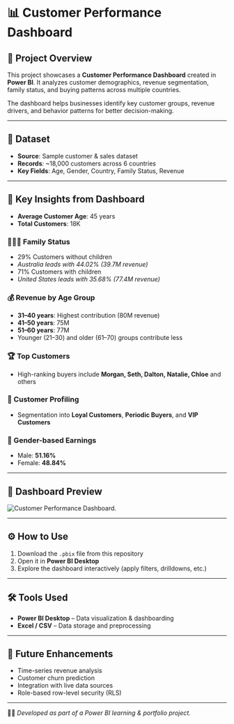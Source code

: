 # 📊 Customer Performance Dashboard

## 📌 Project Overview
This project showcases a **Customer Performance Dashboard** created in **Power BI**.
It analyzes customer demographics, revenue segmentation, family status, and buying patterns across multiple countries.

The dashboard helps businesses identify key customer groups, revenue drivers, and behavior patterns for better decision-making.

---

## 📂 Dataset
- **Source**: Sample customer & sales dataset
- **Records**: ~18,000 customers across 6 countries
- **Key Fields**: Age, Gender, Country, Family Status, Revenue

---

## 🔑 Key Insights from Dashboard
- **Average Customer Age**: 45 years
- **Total Customers**: 18K

### 👨‍👩‍👧 Family Status
- 29% Customers without children
- *Australia leads with 44.02% (39.7M revenue)*
- 71% Customers with children
- *United States leads with 35.68% (77.4M revenue)*

### 💰 Revenue by Age Group
- **31–40 years**: Highest contribution (80M revenue)
- **41–50 years**: 75M
- **51–60 years**: 77M
- Younger (21–30) and older (61–70) groups contribute less

### 🏆 Top Customers
- High-ranking buyers include **Morgan, Seth, Dalton, Natalie, Chloe** and others

### 👥 Customer Profiling
- Segmentation into **Loyal Customers**, **Periodic Buyers**, and **VIP Customers**

### 🚻 Gender-based Earnings
- Male: **51.16%**
- Female: **48.84%**

---

## 📸 Dashboard Preview
![Customer Performance Dashboard.](./Screenshots2.png)


---

## ⚙️ How to Use
1. Download the `.pbix` file from this repository
2. Open it in **Power BI Desktop**
3. Explore the dashboard interactively (apply filters, drilldowns, etc.)

---

## 🛠️ Tools Used
- **Power BI Desktop** – Data visualization & dashboarding
- **Excel / CSV** – Data storage and preprocessing

---

## 🚀 Future Enhancements
- Time-series revenue analysis
- Customer churn prediction
- Integration with live data sources
- Role-based row-level security (RLS)

---

👩‍💻 *Developed as part of a Power BI learning & portfolio project.*
